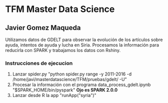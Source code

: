 # TFM Master Data Science
## Javier Gomez Maqueda

Utilizamos datos de GDELT para observar la evolución de los artículos sobre ayuda, intentos de ayuda y lucha en Siria. Procesamos la información para reducirla con SPARK y trabajamos los datos con Rshiny.

### Instrucciones de ejecucion
1. Lanzar spider.py "python spider.py range -y 2011-2016 -d /home/javi/masterdatascience/TFM/pruebas/gdelt/ -U"
2. Procesar la información con el programa data_process_gdelt.ipynb "$SPARK_HOME/bin/pyspark" **Ojo es SPARK 2.0.0**
3. Lanzar desde R la app "runApp("syria")"
